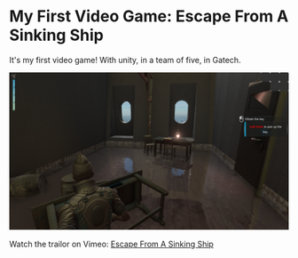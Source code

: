 # My First Video Game: Escape From A Sinking Ship

It's my first video game! With unity, in a team of five, in Gatech.

![figure](scene.png)

Watch the trailor on Vimeo:
[Escape From A Sinking Ship](Trailor)
